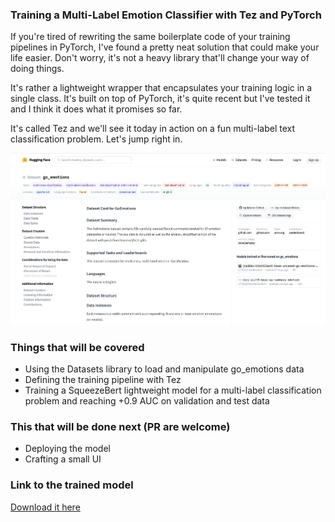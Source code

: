 ### Training a Multi-Label Emotion Classifier with Tez and PyTorch

If you're tired of rewriting the same boilerplate code of your training pipelines in PyTorch, I've found a pretty neat solution that could make your life easier. Don't worry, it's not a heavy library that'll change your way of doing things.

It's rather a lightweight wrapper that encapsulates your training logic in a single class. It's built on top of PyTorch, it's quite recent but I've tested it and I think it does what it promises so far.

It's called Tez and we'll see it today in action on a fun multi-label text classification problem. Let's jump right in.

![](./images/goemotions.png)

### Things that will be covered

- Using the Datasets library to load and manipulate go_emotions data
- Defining the training pipeline with Tez
- Training a SqueezeBert lightweight model for a multi-label classification problem and reaching +0.9 AUC on validation and test data

### This that will be done next (PR are welcome)

- Deploying the model
- Crafting a small UI

### Link to the trained model

[Download it here](https://goemotions-with-tez.s3.eu-west-3.amazonaws.com/model.bin)
